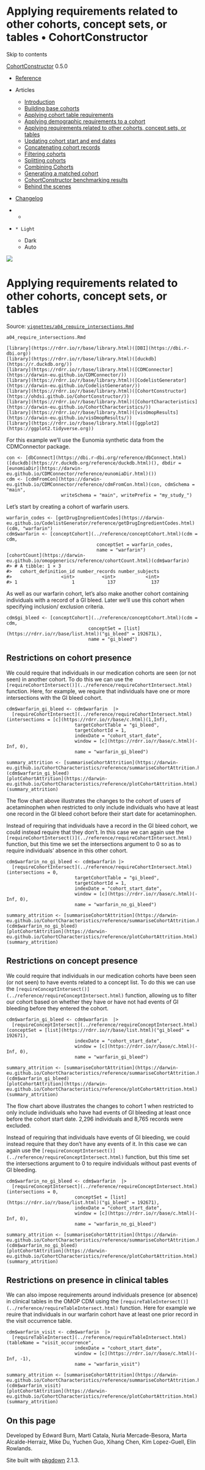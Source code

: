 # Applying requirements related to other cohorts, concept sets, or tables • CohortConstructor

Skip to contents

[CohortConstructor](../index.html) 0.5.0

  * [Reference](../reference/index.html)
  * Articles
    * [Introduction](../articles/a00_introduction.html)
    * [Building base cohorts](../articles/a01_building_base_cohorts.html)
    * [Applying cohort table requirements](../articles/a02_cohort_table_requirements.html)
    * [Applying demographic requirements to a cohort](../articles/a03_require_demographics.html)
    * [Applying requirements related to other cohorts, concept sets, or tables](../articles/a04_require_intersections.html)
    * [Updating cohort start and end dates](../articles/a05_update_cohort_start_end.html)
    * [Concatenating cohort records](../articles/a06_concatanate_cohorts.html)
    * [Filtering cohorts](../articles/a07_filter_cohorts.html)
    * [Splitting cohorts](../articles/a08_split_cohorts.html)
    * [Combining Cohorts](../articles/a09_combine_cohorts.html)
    * [Generating a matched cohort](../articles/a10_match_cohorts.html)
    * [CohortConstructor benchmarking results](../articles/a11_benchmark.html)
    * [Behind the scenes](../articles/a12_behind_the_scenes.html)
  * [Changelog](../news/index.html)


  *   * [](https://github.com/OHDSI/CohortConstructor/)
  *     * Light
    * Dark
    * Auto



![](../logo.png)

# Applying requirements related to other cohorts, concept sets, or tables

Source: [`vignettes/a04_require_intersections.Rmd`](https://github.com/OHDSI/CohortConstructor/blob/main/vignettes/a04_require_intersections.Rmd)

`a04_require_intersections.Rmd`
    
    
    [library](https://rdrr.io/r/base/library.html)([DBI](https://dbi.r-dbi.org))
    [library](https://rdrr.io/r/base/library.html)([duckdb](https://r.duckdb.org/))
    [library](https://rdrr.io/r/base/library.html)([CDMConnector](https://darwin-eu.github.io/CDMConnector/))
    [library](https://rdrr.io/r/base/library.html)([CodelistGenerator](https://darwin-eu.github.io/CodelistGenerator/))
    [library](https://rdrr.io/r/base/library.html)([CohortConstructor](https://ohdsi.github.io/CohortConstructor/))
    [library](https://rdrr.io/r/base/library.html)([CohortCharacteristics](https://darwin-eu.github.io/CohortCharacteristics/))
    [library](https://rdrr.io/r/base/library.html)([visOmopResults](https://darwin-eu.github.io/visOmopResults/))
    [library](https://rdrr.io/r/base/library.html)([ggplot2](https://ggplot2.tidyverse.org))

For this example we’ll use the Eunomia synthetic data from the CDMConnector package.
    
    
    con <- [dbConnect](https://dbi.r-dbi.org/reference/dbConnect.html)([duckdb](https://r.duckdb.org/reference/duckdb.html)(), dbdir = [eunomiaDir](https://darwin-eu.github.io/CDMConnector/reference/eunomiaDir.html)())
    cdm <- [cdmFromCon](https://darwin-eu.github.io/CDMConnector/reference/cdmFromCon.html)(con, cdmSchema = "main", 
                        writeSchema = "main", writePrefix = "my_study_")

Let’s start by creating a cohort of warfarin users.
    
    
    warfarin_codes <- [getDrugIngredientCodes](https://darwin-eu.github.io/CodelistGenerator/reference/getDrugIngredientCodes.html)(cdm, "warfarin")
    cdm$warfarin <- [conceptCohort](../reference/conceptCohort.html)(cdm = cdm, 
                                     conceptSet = warfarin_codes, 
                                     name = "warfarin")
    [cohortCount](https://darwin-eu.github.io/omopgenerics/reference/cohortCount.html)(cdm$warfarin)
    #> # A tibble: 1 × 3
    #>   cohort_definition_id number_records number_subjects
    #>                  <int>          <int>           <int>
    #> 1                    1            137             137

As well as our warfarin cohort, let’s also make another cohort containing individuals with a record of a GI bleed. Later we’ll use this cohort when specifying inclusion/ exclusion criteria.
    
    
    cdm$gi_bleed <- [conceptCohort](../reference/conceptCohort.html)(cdm = cdm,  
                                  conceptSet = [list](https://rdrr.io/r/base/list.html)("gi_bleed" = 192671L),
                                  name = "gi_bleed")

## Restrictions on cohort presence

We could require that individuals in our medication cohorts are seen (or not seen) in another cohort. To do this we can use the `[requireCohortIntersect()](../reference/requireCohortIntersect.html)` function. Here, for example, we require that individuals have one or more intersections with the GI bleed cohort.
    
    
    cdm$warfarin_gi_bleed <- cdm$warfarin  |>
      [requireCohortIntersect](../reference/requireCohortIntersect.html)(intersections = [c](https://rdrr.io/r/base/c.html)(1,Inf),
                             targetCohortTable = "gi_bleed", 
                             targetCohortId = 1,
                             indexDate = "cohort_start_date", 
                             window = [c](https://rdrr.io/r/base/c.html)(-Inf, 0), 
                             name = "warfarin_gi_bleed")
    
    summary_attrition <- [summariseCohortAttrition](https://darwin-eu.github.io/CohortCharacteristics/reference/summariseCohortAttrition.html)(cdm$warfarin_gi_bleed)
    [plotCohortAttrition](https://darwin-eu.github.io/CohortCharacteristics/reference/plotCohortAttrition.html)(summary_attrition)

The flow chart above illustrates the changes to the cohort of users of acetaminophen when restricted to only include individuals who have at least one record in the GI bleed cohort before their start date for acetaminophen.

Instead of requiring that individuals have a record in the GI bleed cohort, we could instead require that they don’t. In this case we can again use the `[requireCohortIntersect()](../reference/requireCohortIntersect.html)` function, but this time we set the intersections argument to 0 so as to require individuals’ absence in this other cohort.
    
    
    cdm$warfarin_no_gi_bleed <- cdm$warfarin |>
      [requireCohortIntersect](../reference/requireCohortIntersect.html)(intersections = 0,
                             targetCohortTable = "gi_bleed", 
                             targetCohortId = 1,
                             indexDate = "cohort_start_date", 
                             window = [c](https://rdrr.io/r/base/c.html)(-Inf, 0), 
                             name = "warfarin_no_gi_bleed") 
    
    summary_attrition <- [summariseCohortAttrition](https://darwin-eu.github.io/CohortCharacteristics/reference/summariseCohortAttrition.html)(cdm$warfarin_no_gi_bleed)
    [plotCohortAttrition](https://darwin-eu.github.io/CohortCharacteristics/reference/plotCohortAttrition.html)(summary_attrition)

## Restrictions on concept presence

We could require that individuals in our medication cohorts have been seen (or not seen) to have events related to a concept list. To do this we can use the `[requireConceptIntersect()](../reference/requireConceptIntersect.html)` function, allowing us to filter our cohort based on whether they have or have not had events of GI bleeding before they entered the cohort.
    
    
    cdm$warfarin_gi_bleed <- cdm$warfarin  |>
      [requireConceptIntersect](../reference/requireConceptIntersect.html)(conceptSet = [list](https://rdrr.io/r/base/list.html)("gi_bleed" = 192671), 
                             indexDate = "cohort_start_date", 
                             window = [c](https://rdrr.io/r/base/c.html)(-Inf, 0), 
                             name = "warfarin_gi_bleed")
    
    summary_attrition <- [summariseCohortAttrition](https://darwin-eu.github.io/CohortCharacteristics/reference/summariseCohortAttrition.html)(cdm$warfarin_gi_bleed)
    [plotCohortAttrition](https://darwin-eu.github.io/CohortCharacteristics/reference/plotCohortAttrition.html)(summary_attrition)

The flow chart above illustrates the changes to cohort 1 when restricted to only include individuals who have had events of GI bleeding at least once before the cohort start date. 2,296 individuals and 8,765 records were excluded.

Instead of requiring that individuals have events of GI bleeding, we could instead require that they don’t have any events of it. In this case we can again use the `[requireConceptIntersect()](../reference/requireConceptIntersect.html)` function, but this time set the intersections argument to 0 to require individuals without past events of GI bleeding.
    
    
    cdm$warfarin_no_gi_bleed <- cdm$warfarin  |>
      [requireConceptIntersect](../reference/requireConceptIntersect.html)(intersections = 0,
                             conceptSet = [list](https://rdrr.io/r/base/list.html)("gi_bleed" = 192671), 
                             indexDate = "cohort_start_date", 
                             window = [c](https://rdrr.io/r/base/c.html)(-Inf, 0), 
                             name = "warfarin_no_gi_bleed")
    
    summary_attrition <- [summariseCohortAttrition](https://darwin-eu.github.io/CohortCharacteristics/reference/summariseCohortAttrition.html)(cdm$warfarin_no_gi_bleed)
    [plotCohortAttrition](https://darwin-eu.github.io/CohortCharacteristics/reference/plotCohortAttrition.html)(summary_attrition)

## Restrictions on presence in clinical tables

We can also impose requirements around individuals presence (or absence) in clinical tables in the OMOP CDM using the `[requireTableIntersect()](../reference/requireTableIntersect.html)` function. Here for example we reuire that individuals in our warfarin cohort have at least one prior record in the visit occurrence table.
    
    
    cdm$warfarin_visit <- cdm$warfarin  |>
      [requireTableIntersect](../reference/requireTableIntersect.html)(tableName = "visit_occurrence",
                             indexDate = "cohort_start_date", 
                             window = [c](https://rdrr.io/r/base/c.html)(-Inf, -1), 
                             name = "warfarin_visit")
    
    summary_attrition <- [summariseCohortAttrition](https://darwin-eu.github.io/CohortCharacteristics/reference/summariseCohortAttrition.html)(cdm$warfarin_visit)
    [plotCohortAttrition](https://darwin-eu.github.io/CohortCharacteristics/reference/plotCohortAttrition.html)(summary_attrition)

## On this page

Developed by Edward Burn, Marti Catala, Nuria Mercade-Besora, Marta Alcalde-Herraiz, Mike Du, Yuchen Guo, Xihang Chen, Kim Lopez-Guell, Elin Rowlands.

Site built with [pkgdown](https://pkgdown.r-lib.org/) 2.1.3.

